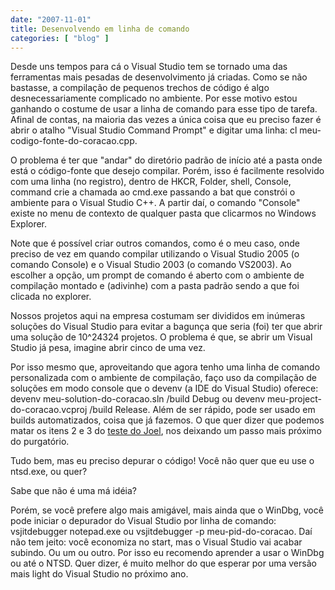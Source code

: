 ```yaml
---
date: "2007-11-01"
title: Desenvolvendo em linha de comando
categories: [ "blog" ]
---
```

Desde uns tempos para cá o Visual Studio tem se tornado uma das ferramentas mais pesadas de desenvolvimento já criadas. Como se não bastasse, a compilação de pequenos trechos de código é algo desnecessariamente complicado no ambiente. Por esse motivo estou ganhando o costume de usar a linha de comando para esse tipo de tarefa. Afinal de contas, na maioria das vezes a única coisa que eu preciso fazer é abrir o atalho "Visual Studio Command Prompt" e digitar uma linha: cl meu-codigo-fonte-do-coracao.cpp.

O problema é ter que "andar" do diretório padrão de início até a pasta onde está o código-fonte que desejo compilar. Porém, isso é facilmente resolvido com uma linha (no registro), dentro de HKCR, Folder, shell, Console, command crie a chamada ao cmd.exe passando a bat que constrói o ambiente para o Visual Studio C++. A partir daí, o comando "Console" existe no menu de contexto de qualquer pasta que clicarmos no Windows Explorer.

Note que é possível criar outros comandos, como é o meu caso, onde preciso de vez em quando compilar utilizando o Visual Studio 2005 (o comando Console) e o Visual Studio 2003 (o comando VS2003). Ao escolher a opção, um prompt de comando é aberto com o ambiente de compilação montado e (adivinhe) com a pasta padrão sendo a que foi clicada no explorer.

Nossos projetos aqui na empresa costumam ser divididos em inúmeras soluções do Visual Studio para evitar a bagunça que seria (foi) ter que abrir uma solução de 10^24324 projetos. O problema é que, se abrir um Visual Studio já pesa, imagine abrir cinco de uma vez.

Por isso mesmo que, aproveitando que agora tenho uma linha de comando personalizada com o ambiente de compilação, faço uso da compilação de soluções em modo console que o devenv (a IDE do Visual Studio) oferece: devenv meu-solution-do-coracao.sln /build Debug ou devenv meu-project-do-coracao.vcproj /build Release. Além de ser rápido, pode ser usado em builds automatizados, coisa que já fazemos. O que quer dizer que podemos matar os itens 2 e 3 do [teste do Joel], nos deixando um passo mais próximo do purgatório.

Tudo bem, mas eu preciso depurar o código! Você não quer que eu use o ntsd.exe, ou quer?

Sabe que não é uma má idéia?

Porém, se você prefere algo mais amigável, mais ainda que o WinDbg, você pode iniciar o depurador do Visual Studio por linha de comando: vsjitdebugger notepad.exe ou vsjitdebugger -p meu-pid-do-coracao.  Daí não tem jeito: você economiza no start, mas o Visual Studio vai acabar subindo. Ou um ou outro. Por isso eu recomendo aprender a usar o WinDbg ou até o NTSD. Quer dizer, é muito melhor do que esperar por uma versão mais light do Visual Studio no próximo ano.

[teste do Joel]: https://www.joelonsoftware.com/2000/08/09/the-joel-test-12-steps-to-better-code/
